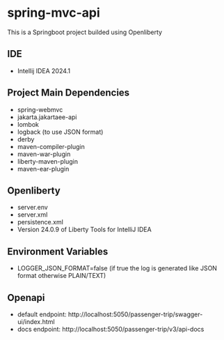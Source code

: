 # spring-mvc-api

This is a Springboot project builded using Openliberty

## IDE

* Intellij IDEA 2024.1

## Project Main Dependencies

* spring-webmvc
* jakarta.jakartaee-api
* lombok
* logback (to use JSON format)
* derby
* maven-compiler-plugin
* maven-war-plugin
* liberty-maven-plugin
* maven-ear-plugin

## Openliberty

* server.env
* server.xml
* persistence.xml
* Version 24.0.9 of Liberty Tools for IntelliJ IDEA 

## Environment Variables

* LOGGER_JSON_FORMAT=false (if true the log is generated like JSON format otherwise PLAIN/TEXT)

## Openapi

* default endpoint: http://localhost:5050/passenger-trip/swagger-ui/index.html
* docs endpoint: http://localhost:5050/passenger-trip/v3/api-docs